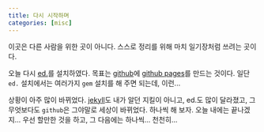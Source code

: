 ```yaml
---
title: 다시 시작하며
categories: [misc]
---
```

이곳은 다른 사람을 위한 곳이 아니다. 스스로 정리를 위해 마치 일기장처럼 쓰려는 곳이다.

오늘 다시 [ed.](https://minicomp.github.io/ed/)를 설치하였다. 목표는 [github](https://github.com/)에 [github pages](https://pages.github.com/)를 만드는 것이다. 일단 `ed.` 설치에서는 여러가지 `gem` 설치를 해 주면 되는데, 이런...

상황이 아주 많이 바뀌었다. [jekyll](https://jekyllrb.com/)도 내가 알던 지킬이 아니고, ed.도 많이 달라졌고, 그 무엇보다도 `github`은 그야말로 세상이 바뀌었다. 하나씩 해 보자. 오늘 내에는 끝나겠지... 우선 할만한 것을 하고, 그 다음에는 하나씩... 천천히...